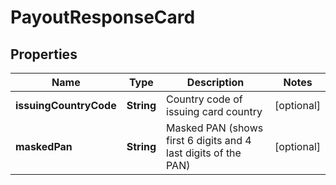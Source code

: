 
# PayoutResponseCard

## Properties
Name | Type | Description | Notes
------------ | ------------- | ------------- | -------------
**issuingCountryCode** | **String** | Country code of issuing card country |  [optional]
**maskedPan** | **String** | Masked PAN (shows first 6 digits and 4 last digits of the PAN) |  [optional]




